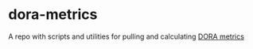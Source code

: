# dora-metrics
A repo with scripts and utilities for pulling and calculating [DORA metrics](https://cloud.google.com/blog/products/devops-sre/using-the-four-keys-to-measure-your-devops-performance)
